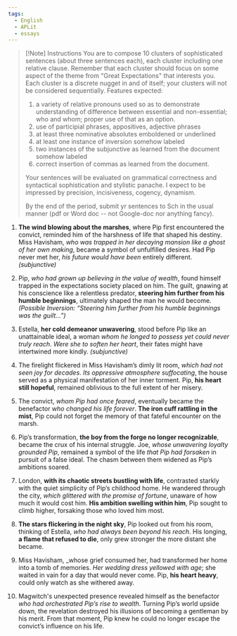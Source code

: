 ```yaml
---
tags:
  - English
  - APLit
  - essays
---
```


> [!Note] Instructions
> You are to compose 10 clusters of sophisticated sentences (about three sentences each), each cluster including one relative clause.  Remember that each cluster should focus on some aspect of the theme from "Great Expectations" that interests you. Each cluster is a discrete nugget in and of itself; your clusters will not be considered sequentially.
   Features expected:
> 1) a variety of relative pronouns used so as to demonstrate understanding of difference between essential and non-essential; who and whom; proper use of that as an option.
> 2) use of participial phrases, appositives, adjective phrases
> 3) at least three nominative absolutes emboldened or underlined
> 4) at least one instance of inversion somehow labeled
> 5) two instances of the subjunctive as learned from the document somehow labeled
> 6) correct insertion of commas as learned from the document.
> 
> Your sentences will be evaluated on grammatical correctness and syntactical sophistication and stylistic panache. I expect to be impressed by precision, incisiveness, cogency, dynamism.
> 
> By the end of the period, submit yr sentences to Sch in the usual manner (pdf or Word doc -- not Google-doc nor anything fancy).



1. __The wind blowing about the marshes__, where Pip first encountered the convict, reminded him of the harshness of life that shaped his destiny. Miss Havisham, _who was trapped in her decaying mansion like a ghost of her own making_, became a symbol of unfulfilled desires. Had Pip never met her, _his future would have been_ entirely different. _(subjunctive)_

2. Pip, _who had grown up believing in the value of wealth_, found himself trapped in the expectations society placed on him. The guilt, gnawing at his conscience like a relentless predator, __steering him further from his humble beginnings__, ultimately shaped the man he would become. _(Possible Inversion: “Steering him further from his humble beginnings was the guilt…”)_

3. Estella, __her cold demeanor unwavering__, stood before Pip like an unattainable ideal, a woman _whom he longed to possess yet could never truly reach_. _Were she to soften her heart_, their fates might have intertwined more kindly. _(subjunctive)_

4. The firelight flickered in Miss Havisham’s dimly lit room, _which had not seen joy for decades_. _Its oppressive atmosphere suffocating_, the house served as a physical manifestation of her inner torment. Pip, __his heart still hopeful__, remained oblivious to the full extent of her misery.

5. The convict, _whom Pip had once feared_, eventually became the benefactor _who changed his life forever_. __The iron cuff rattling in the mist__, Pip could not forget the memory of that fateful encounter on the marsh.

6. Pip’s transformation, __the boy from the forge no longer recognizable__, became the crux of his internal struggle. Joe, _whose unwavering loyalty grounded Pip_, remained a symbol of the life _that Pip had forsaken_ in pursuit of a false ideal. The chasm between them widened as Pip’s ambitions soared.

7. London, __with its chaotic streets bustling with life__, contrasted starkly with the quiet simplicity of Pip’s childhood home. He wandered through the city, _which glittered with the promise of fortune_, unaware of how much it would cost him. __His ambition swelling within him__, Pip sought to climb higher, forsaking those who loved him most.

8. __The stars flickering in the night sky__, Pip looked out from his room, thinking of Estella, _who had always been beyond his reach_. His longing, __a flame that refused to die__, only grew stronger the more distant she became.

9. Miss Havisham, _whose grief consumed her, had transformed her home into a tomb of memories. _Her wedding dress yellowed with age_; she waited in vain for a day that would never come. Pip, __his heart heavy__, could only watch as she withered away.

10. Magwitch's unexpected presence revealed himself as the benefactor _who had orchestrated Pip’s rise to wealth_. Turning Pip’s world upside down, the revelation destroyed his illusions of becoming a gentleman by his merit. From that moment, Pip knew he could no longer escape the convict’s influence on his life.